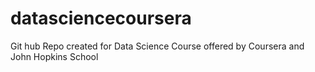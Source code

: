 # datasciencecoursera
Git hub Repo created for Data Science Course offered by Coursera and John Hopkins School
